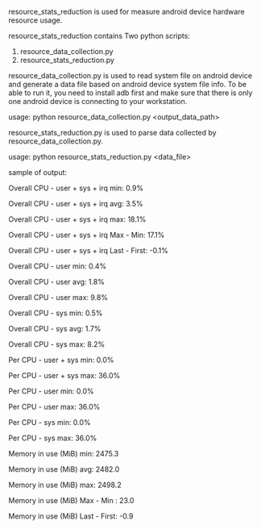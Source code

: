 resource_stats_reduction is used for measure android device hardware resource usage.

resource_stats_reduction contains Two python scripts:
1. resource_data_collection.py
2. resource_stats_reduction.py



resource_data_collection.py is used to read system file on android device and generate a data file based on android device system file info.
To be able to run it, you need to install adb first and make sure that there is only one android device is connecting to your workstation.

usage: python resource_data_collection.py <output_data_path>





resource_stats_reduction.py is used to parse data collected by resource_data_collection.py.

usage: python resource_stats_reduction.py <data_file>

sample of output:

Overall CPU - user + sys + irq min: 0.9%

Overall CPU - user + sys + irq avg: 3.5%

Overall CPU - user + sys + irq max: 18.1%

Overall CPU - user + sys + irq Max - Min: 17.1%

Overall CPU - user + sys + irq Last - First: -0.1%

Overall CPU - user min: 0.4%

Overall CPU - user avg: 1.8%

Overall CPU - user max: 9.8%

Overall CPU - sys min: 0.5%

Overall CPU - sys avg: 1.7%

Overall CPU - sys max: 8.2%

Per CPU - user + sys min: 0.0%

Per CPU - user + sys max: 36.0%

Per CPU - user min: 0.0%

Per CPU - user max: 36.0%

Per CPU - sys min: 0.0%

Per CPU - sys max: 36.0%

Memory in use (MiB) min: 2475.3

Memory in use (MiB) avg: 2482.0

Memory in use (MiB) max: 2498.2

Memory in use (MiB) Max - Min : 23.0

Memory in use (MiB) Last - First: -0.9

